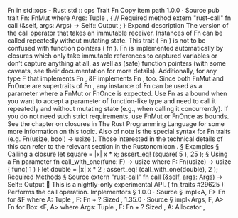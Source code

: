 Fn in std::ops - Rust
std
::
ops
Trait
Fn
Copy item path
1.0.0
·
Source
pub trait Fn<Args>:
FnMut
<Args>
where
    Args:
Tuple
,
{
    // Required method
    extern "rust-call" fn
call
(&self, args: Args) -> Self::
Output
;
}
Expand description
The version of the call operator that takes an immutable receiver.
Instances of
Fn
can be called repeatedly without mutating state.
This trait (
Fn
) is not to be confused with
function pointers
(
fn
).
Fn
is implemented automatically by closures which only take immutable
references to captured variables or don’t capture anything at all, as well
as (safe)
function pointers
(with some caveats, see their documentation
for more details). Additionally, for any type
F
that implements
Fn
,
&F
implements
Fn
, too.
Since both
FnMut
and
FnOnce
are supertraits of
Fn
, any
instance of
Fn
can be used as a parameter where a
FnMut
or
FnOnce
is expected.
Use
Fn
as a bound when you want to accept a parameter of function-like
type and need to call it repeatedly and without mutating state (e.g., when
calling it concurrently). If you do not need such strict requirements, use
FnMut
or
FnOnce
as bounds.
See the
chapter on closures in
The Rust Programming Language
for
some more information on this topic.
Also of note is the special syntax for
Fn
traits (e.g.
Fn(usize, bool) -> usize
). Those interested in the technical details of
this can refer to
the relevant section in the
Rustonomicon
.
§
Examples
§
Calling a closure
let
square = |x| x * x;
assert_eq!
(square(
5
),
25
);
§
Using a
Fn
parameter
fn
call_with_one<F>(func: F) -> usize
where
F: Fn(usize) -> usize {
    func(
1
)
}
let
double = |x| x *
2
;
assert_eq!
(call_with_one(double),
2
);
Required Methods
§
Source
extern "rust-call" fn
call
(&self, args: Args) -> Self::
Output
🔬
This is a nightly-only experimental API. (
fn_traits
#29625
)
Performs the call operation.
Implementors
§
1.0.0
·
Source
§
impl<A, F>
Fn
<A> for
&F
where
    A:
Tuple
,
    F:
Fn
<A> + ?
Sized
,
1.35.0
·
Source
§
impl<Args, F, A>
Fn
<Args> for
Box
<F, A>
where
    Args:
Tuple
,
    F:
Fn
<Args> + ?
Sized
,
    A:
Allocator
,